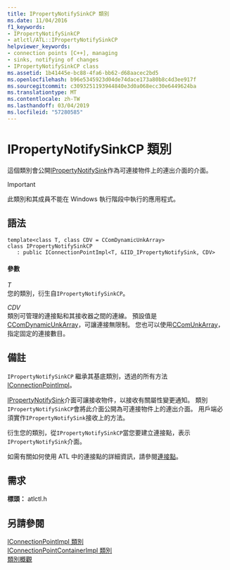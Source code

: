 ```yaml
---
title: IPropertyNotifySinkCP 類別
ms.date: 11/04/2016
f1_keywords:
- IPropertyNotifySinkCP
- atlctl/ATL::IPropertyNotifySinkCP
helpviewer_keywords:
- connection points [C++], managing
- sinks, notifying of changes
- IPropertyNotifySinkCP class
ms.assetid: 1b41445e-bc88-4fa6-bb62-d68aacec2bd5
ms.openlocfilehash: b96e5345923d04de74dace173a80b8c4d3ee917f
ms.sourcegitcommit: c3093251193944840e3d0a068ecc30e6449624ba
ms.translationtype: MT
ms.contentlocale: zh-TW
ms.lasthandoff: 03/04/2019
ms.locfileid: "57280585"
---
```

# <a name="ipropertynotifysinkcp-class"></a>IPropertyNotifySinkCP 類別

這個類別會公開[IPropertyNotifySink](/windows/desktop/api/ocidl/nn-ocidl-ipropertynotifysink)作為可連接物件上的連出介面的介面。

> [!IMPORTANT]
>  此類別和其成員不能在 Windows 執行階段中執行的應用程式。

## <a name="syntax"></a>語法

```
template<class T, class CDV = CComDynamicUnkArray>
class IPropertyNotifySinkCP
   : public IConnectionPointImpl<T, &IID_IPropertyNotifySink, CDV>
```

#### <a name="parameters"></a>參數

*T*<br/>
您的類別，衍生自`IPropertyNotifySinkCP`。

*CDV*<br/>
類別可管理的連接點和其接收器之間的連線。 預設值是[CComDynamicUnkArray](../../atl/reference/ccomdynamicunkarray-class.md)，可讓連接無限制。 您也可以使用[CComUnkArray](../../atl/reference/ccomunkarray-class.md)，指定固定的連接數目。

## <a name="remarks"></a>備註

`IPropertyNotifySinkCP` 繼承其基底類別，透過的所有方法[IConnectionPointImpl](../../atl/reference/iconnectionpointimpl-class.md)。

[IPropertyNotifySink](/windows/desktop/api/ocidl/nn-ocidl-ipropertynotifysink)介面可讓接收物件，以接收有關屬性變更通知。 類別`IPropertyNotifySinkCP`會將此介面公開為可連接物件上的連出介面。 用戶端必須實作`IPropertyNotifySink`接收上的方法。

衍生您的類別，從`IPropertyNotifySinkCP`當您要建立連接點，表示`IPropertyNotifySink`介面。

如需有關如何使用 ATL 中的連接點的詳細資訊，請參閱[連接點](../../atl/atl-connection-points.md)。

## <a name="requirements"></a>需求

**標頭：** atlctl.h

## <a name="see-also"></a>另請參閱

[IConnectionPointImpl 類別](../../atl/reference/iconnectionpointimpl-class.md)<br/>
[IConnectionPointContainerImpl 類別](../../atl/reference/iconnectionpointcontainerimpl-class.md)<br/>
[類別概觀](../../atl/atl-class-overview.md)
